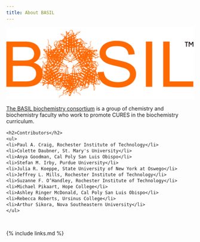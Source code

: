 ```yaml
---
title: About BASIL
---
```

<div class="row">
  <div class="col-md-2" align="center">
    <a href="{{ site.basil_site }}"><img src="../assets/img/basil_main_logo.jpg" alt="BASIL logo" /></a>
  </div>
  <div class="col-md-8">
    <p><a href="{{ site.basil_site }}">The BASIL biochemistry consortium</a> is a group of chemistry and biochemistry faculty who work to promote
    CURES in the biochemistry curriculum.</p>

    <h2>Contributors</h2>
    <ul>
    <li>Paul A. Craig, Rochester Institute of Technology</li>
    <li>Colette Daubner, St. Mary's University</li>
    <li>Anya Goodman, Cal Poly San Luis Obispo</li>
    <li>Stefan M. Irby, Purdue University</li>
    <li>Julia R. Koeppe, State University of New York at Oswego</li>
    <li>Jeffrey L. Mills, Rochester Institute of Technology</li>
    <li>Suzanne F. O’Handley, Rochester Institute of Technology</li>
    <li>Michael Pikaart, Hope College</li>
    <li>Ashley Ringer McDonald, Cal Poly San Luis Obispo</li>
    <li>Rebecca Roberts, Ursinus College</li>
    <li>Arthur Sikora, Nova Southeastern University</li>
    </ul>
  </div>
</div>
<br/>

{% include links.md %}
